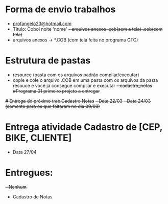 # Forma de envio trabalhos
- profangelo23@hotmail.com
- Titulo: Cobol noite 'nome'
~~- arquivos anexos .cob(sem a tela) .cob(com tela)~~
- arquivos anexos -> *.COB (com tela feita no programa GTC)

# Estrutura de pastas 
- resource (pasta com os arquivos padrão compilar/executar)
- copie e cole o arquivo .COB em uma pasta com os arquivos da pasta resouce e você já consegue compilar e executar
~~- cadastro_notas #Programa 01 primeiro projeto a entregar~~

~~# Entrega do próximo trab.Cadastro Notas~~
~~- Data 22/03~~
~~- Data 24/03 (somente para os que faltaram no dia 09/03)~~
# Entrega atividade Cadastro de [CEP, BIKE, CLIENTE]
- Data 27/04

# Entregues:
~~- Nenhum~~
- Cadastro de Notas
